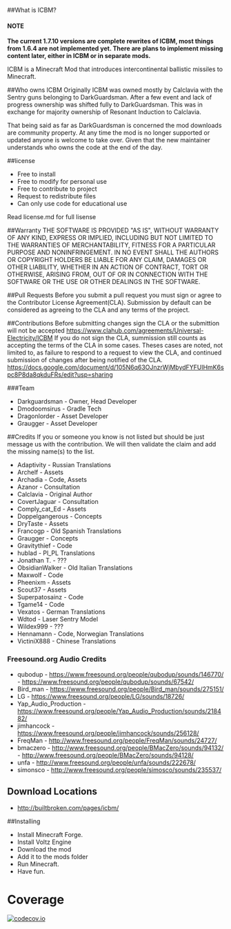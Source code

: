 ##What is ICBM?

#### NOTE

**The current 1.7.10 versions are complete rewrites of ICBM, most things from 1.6.4 are not implemented yet. There are plans to implement missing content later, either in ICBM or in separate mods.**

ICBM is a Minecraft Mod that introduces intercontinental ballistic missiles to Minecraft.

##Who owns ICBM
Originally ICBM was owned mostly by Calclavia with the Sentry guns belonging to DarkGuardsman. After a few event and lack of progress ownership was shifted fully to DarkGuardsman. This was in exchange for majority ownership of Resonant Induction to Calclavia. 

That being said as far as DarkGuardsman is concerned the mod downloads are community property. At any time the mod is no longer supported or updated anyone is welcome to take over. Given that the new maintainer understands who owns the code at the end of the day. 
 
##license
* Free to install
* Free to modify for personal use
* Free to contribute to project
* Request to redistribute files
* Can only use code for educational use

Read license.md for full lisense
 
##Warranty
THE SOFTWARE IS PROVIDED "AS IS", WITHOUT WARRANTY OF ANY KIND, EXPRESS OR
IMPLIED, INCLUDING BUT NOT LIMITED TO THE WARRANTIES OF MERCHANTABILITY,
FITNESS FOR A PARTICULAR PURPOSE AND NONINFRINGEMENT. IN NO EVENT SHALL THE
AUTHORS OR COPYRIGHT HOLDERS BE LIABLE FOR ANY CLAIM, DAMAGES OR OTHER
LIABILITY, WHETHER IN AN ACTION OF CONTRACT, TORT OR OTHERWISE, ARISING FROM,
OUT OF OR IN CONNECTION WITH THE SOFTWARE OR THE USE OR OTHER DEALINGS IN
THE SOFTWARE.

##Pull Requests
Before you submit a pull request you must sign or agree to the Contributor License Agreement(CLA). Submission by default can be considered as agreeing to the CLA and any terms of the project.

##Contributions
Before submitting changes sign the CLA or the submittion will not be accepted https://www.clahub.com/agreements/Universal-Electricity/ICBM
If you do not sign the CLA, summission still counts as accepting the terms of the CLA in some cases. Theses cases are noted, not limited to, as failure to respond to a request to view the CLA, and continued submission of changes after being notified of the CLA.
https://docs.google.com/document/d/105N6q63OJnzrWjMbydFYFUlHmK6spc8P8da8qkduFRs/edit?usp=sharing


###Team
* Darkguardsman     - Owner, Head Developer
* Dmodoomsirus      - Gradle Tech
* Dragonlorder      - Asset Developer
* Graugger          - Asset Developer

##Credits
If you or someone you know is not listed but should be just message us with the contribution. We will then
validate the claim and add the missing name(s) to the list. 

* Adaptivity        - Russian Translations
* Archelf           - Assets
* Archadia          - Code, Assets
* Azanor            - Consultation
* Calclavia         - Original Author 
* CovertJaguar      - Consultation 
* Comply_cat_Ed     - Assets
* Doppelgangerous   - Concepts
* DryTaste          - Assets
* Francogp          - Old Spanish Translations
* Graugger          - Concepts
* Gravitythief      - Code
* hublad			- Pl_PL Translations
* Jonathan T.       - ???
* ObsidianWalker    - Old Italian Translations
* Maxwolf           - Code
* Pheenixm          - Assets
* Scout37           - Assets
* Superpatosainz    - Code
* Tgame14           - Code
* Vexatos           - German Translations
* Wdtod             - Laser Sentry Model
* Wildex999         - ???
* Hennamann         - Code, Norwegian Translations 
* VictiniX888       - Chinese Translations

### Freesound.org Audio Credits
* qubodup               - https://www.freesound.org/people/qubodup/sounds/146770/
                        - https://www.freesound.org/people/qubodup/sounds/67542/
* Bird_man              - https://www.freesound.org/people/Bird_man/sounds/275151/
* LG                    - https://www.freesound.org/people/LG/sounds/18726/
* Yap_Audio_Production  - https://www.freesound.org/people/Yap_Audio_Production/sounds/218482/
* jimhancock			- https://www.freesound.org/people/jimhancock/sounds/256128/
* FreqMan 				- http://www.freesound.org/people/FreqMan/sounds/24727/
* bmaczero				- http://www.freesound.org/people/BMacZero/sounds/94132/
						- http://www.freesound.org/people/BMacZero/sounds/94128/
* unfa                  - http://www.freesound.org/people/unfa/sounds/222678/
* simonsco              - http://www.freesound.org/people/simosco/sounds/235537/

## Download Locations
* http://builtbroken.com/pages/icbm/

##Installing
* Install Minecraft Forge.
* Install Voltz Engine
* Download the mod
* Add it to the mods folder
* Run Minecraft.
* Have fun.

Coverage
======
[![codecov.io](http://codecov.io/github/BuiltBrokenModding/ICBM/coverage.svg?branch=development)](http://codecov.io/github/BuiltBrokenModding/ICBM?branch=development)
